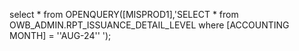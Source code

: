 select * from OPENQUERY([MISPROD1],'SELECT * from OWB_ADMIN.RPT_ISSUANCE_DETAIL_LEVEL where [ACCOUNTING MONTH] = ''AUG-24'' ');
